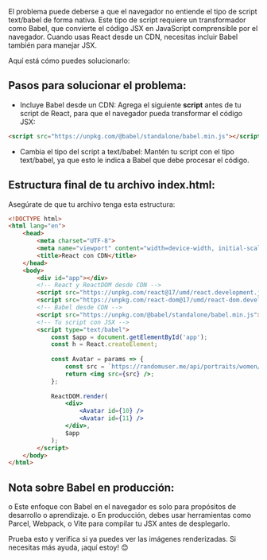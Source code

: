 El problema puede deberse a que el navegador no entiende el tipo de script text/babel de forma nativa. Este tipo de script requiere un transformador como Babel, que convierte el código JSX en JavaScript comprensible por el navegador. Cuando usas React desde un CDN, necesitas incluir Babel también para manejar JSX.

Aquí está cómo puedes solucionarlo:

## Pasos para solucionar el problema:
- Incluye Babel desde un CDN: Agrega el siguiente **script** antes de tu script de React, para que el navegador pueda transformar el código JSX:

```html
<script src="https://unpkg.com/@babel/standalone/babel.min.js"></script>
```

- Cambia el tipo del script a text/babel: Mantén tu script con el tipo text/babel, ya que esto le indica a Babel que debe procesar el código.

## Estructura final de tu archivo index.html:
Asegúrate de que tu archivo tenga esta estructura:

```html
<!DOCTYPE html>
<html lang="en">
	<head>
	    <meta charset="UTF-8">
	    <meta name="viewport" content="width=device-width, initial-scale=1.0">
	    <title>React con CDN</title>
	</head>
	<body>
	    <div id="app"></div>
	    <!-- React y ReactDOM desde CDN -->
	    <script src="https://unpkg.com/react@17/umd/react.development.js"></script>
	    <script src="https://unpkg.com/react-dom@17/umd/react-dom.development.js"></script>
	    <!-- Babel desde CDN -->
	    <script src="https://unpkg.com/@babel/standalone/babel.min.js"></script>
	    <!-- Tu script con JSX -->
	    <script type="text/babel">
	        const $app = document.getElementById('app');
	        const h = React.createElement;
	
	        const Avatar = params => {
	            const src = `https://randomuser.me/api/portraits/women/${params.id}.jpg`;
	            return <img src={src} />;
	        };
	
	        ReactDOM.render(
	            <div>
	                <Avatar id={10} />
	                <Avatar id={11} />
	            </div>,
	            $app
	        );
	    </script>
	</body>
</html>
```

## Nota sobre Babel en producción:

o	Este enfoque con Babel en el navegador es solo para propósitos de desarrollo o aprendizaje.
o	En producción, debes usar herramientas como Parcel, Webpack, o Vite para compilar tu JSX antes de desplegarlo.

Prueba esto y verifica si ya puedes ver las imágenes renderizadas. Si necesitas más ayuda, ¡aquí estoy! 😊

